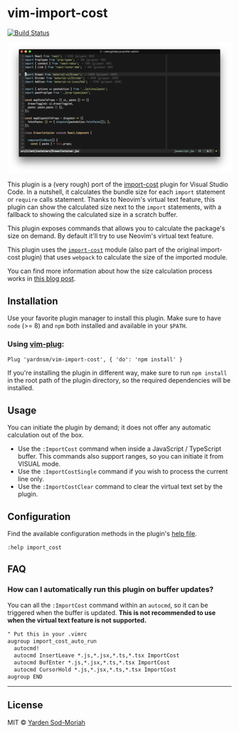 # vim-import-cost

[![Build Status](https://travis-ci.org/yardnsm/vim-import-cost.svg?branch=master)](https://travis-ci.org/yardnsm/vim-import-cost)

![](.github/assets/screenshot.png)

This plugin is a (very rough) port of the [import-cost](https://github.com/wix/import-cost) plugin
for Visual Studio Code. In a nutshell, it calculates the bundle size for each `import` statement or
`require` calls statement. Thanks to Neovim's virtual text feature, this plugin can show the
calculated size next to the `import` statements, with a fallback to showing the calculated size in a
scratch buffer.

This plugin exposes commands that allows you to calculate the package's size on demand. By default
it'll try to use Neovim's virtual text feature.

This plugin uses the
[`import-cost`](https://github.com/wix/import-cost/tree/master/packages/import-cost) module (also
part of the original import-cost plugin) that uses `webpack` to calculate the size of the imported
module.

You can find more information about how the size calculation process works in [this blog
post](https://hackernoon.com/keep-your-bundle-size-under-control-with-import-cost-vscode-extension-5d476b3c5a76).

## Installation

Use your favorite plugin manager to install this plugin. Make sure to have `node` (>= 8) and `npm`
both installed and available in your `$PATH`.

### Using [vim-plug](https://github.com/junegunn/vim-plug):

```vim
Plug 'yardnsm/vim-import-cost', { 'do': 'npm install' }
```

If you're installing the plugin in different way, make sure to run `npm install` in the root path of
the plugin directory, so the required dependencies will be installed.

## Usage

You can initiate the plugin by demand; it does not offer any automatic calculation out of the box.

- Use the `:ImportCost` command when inside a JavaScript / TypeScript buffer. This commands also
  support ranges, so you can initiate it from VISUAL mode.
- Use the `:ImportCostSingle` command if you wish to process the current line only.
- Use the `:ImportCostClear` command to clear the virtual text set by the plugin.

## Configuration

Find the available configuration methods in the plugin's [help file](./doc/import_cost.txt).

```vim
:help import_cost
```

## FAQ

### How can I automatically run this plugin on buffer updates?

You can all the `:ImportCost` command within an `autocmd`, so it can be triggered when the buffer is
updated. **This is not recommended to use when the virtual text feature is not supported.**

```vim
" Put this in your .vimrc
augroup import_cost_auto_run
  autocmd!
  autocmd InsertLeave *.js,*.jsx,*.ts,*.tsx ImportCost
  autocmd BufEnter *.js,*.jsx,*.ts,*.tsx ImportCost
  autocmd CursorHold *.js,*.jsx,*.ts,*.tsx ImportCost
augroup END
```

---

## License

MIT © [Yarden Sod-Moriah](http://yardnsm.net/)
